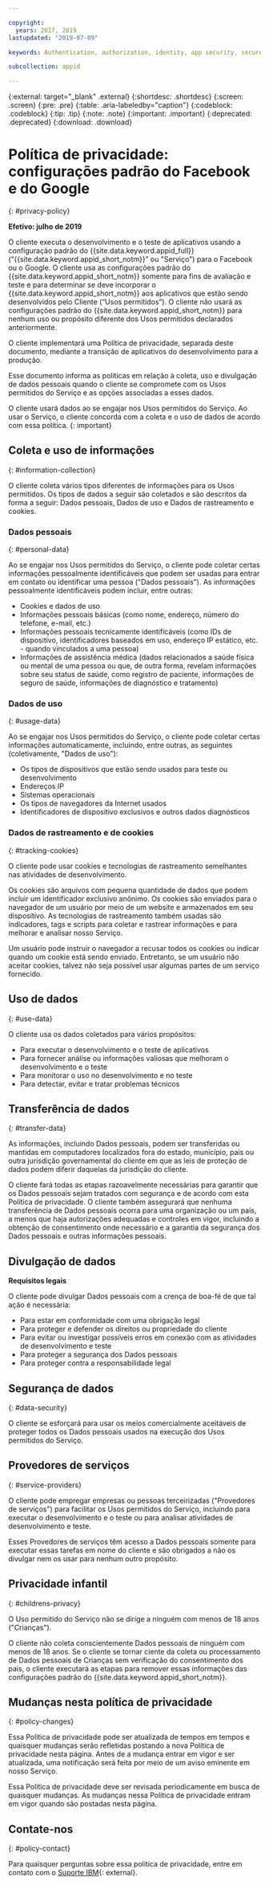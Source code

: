 ```yaml
---

copyright:
  years: 2017, 2019
lastupdated: "2019-07-09"

keywords: Authentication, authorization, identity, app security, secure, custom, proprietary, social, facebook, google, 

subcollection: appid

---
```


{:external: target="_blank" .external}
{:shortdesc: .shortdesc}
{:screen: .screen}
{:pre: .pre}
{:table: .aria-labeledby="caption"}
{:codeblock: .codeblock}
{:tip: .tip}
{:note: .note}
{:important: .important}
{:deprecated: .deprecated}
{:download: .download}


# Política de privacidade: configurações padrão do Facebook e do Google
{: #privacy-policy}

**Efetivo: julho de 2019**


O cliente executa o desenvolvimento e o teste de aplicativos usando a configuração padrão do {{site.data.keyword.appid_full}} (“{{site.data.keyword.appid_short_notm}}” ou "Serviço") para o Facebook ou o Google. O cliente usa as configurações padrão do {{site.data.keyword.appid_short_notm}} somente para fins de avaliação e teste e para determinar se deve incorporar o {{site.data.keyword.appid_short_notm}} aos aplicativos que estão sendo desenvolvidos pelo Cliente (“Usos permitidos”). O cliente não usará as configurações padrão do {{site.data.keyword.appid_short_notm}} para nenhum uso ou propósito diferente dos Usos permitidos declarados anteriormente.  

O cliente implementará uma Política de privacidade, separada deste documento, mediante a transição de aplicativos do desenvolvimento para a produção.  

Esse documento informa as políticas em relação à coleta, uso e divulgação de dados pessoais quando o cliente se compromete com os Usos permitidos do Serviço e as opções associadas a esses dados. 

O cliente usará dados ao se engajar nos Usos permitidos do Serviço. Ao usar o Serviço, o cliente concorda com a coleta e o uso de dados de acordo com essa política.
{: important}

## Coleta e uso de informações
{: #information-collection}

O cliente coleta vários tipos diferentes de informações para os Usos permitidos. Os tipos de dados a seguir são coletados e são descritos da forma a seguir: Dados pessoais, Dados de uso e Dados de rastreamento e cookies.

### Dados pessoais
{: #personal-data}

Ao se engajar nos Usos permitidos do Serviço, o cliente pode coletar certas informações pessoalmente identificáveis que podem ser usadas para entrar em contato ou identificar uma pessoa ("Dados pessoais"). As informações pessoalmente identificáveis podem incluir, entre outras:

* Cookies e dados de uso
* Informações pessoais básicas (como nome, endereço, número do telefone, e-mail, etc.)
* Informações pessoais tecnicamente identificáveis (como IDs de dispositivo, identificadores baseados em uso, endereço IP estático, etc. - quando vinculados a uma pessoa)
* Informações de assistência médica (dados relacionados a saúde física ou mental de uma pessoa ou que, de outra forma, revelam informações sobre seu status de saúde, como registro de paciente, informações de seguro de saúde, informações de diagnóstico e tratamento)

### Dados de uso
{: #usage-data}

Ao se engajar nos Usos permitidos do Serviço, o cliente pode coletar certas informações automaticamente, incluindo, entre outras, as seguintes (coletivamente, "Dados de uso"):

* Os tipos de dispositivos que estão sendo usados para teste ou desenvolvimento
* Endereços IP 
* Sistemas operacionais 
* Os tipos de navegadores da Internet usados
* Identificadores de dispositivo exclusivos e outros dados diagnósticos

### Dados de rastreamento e de cookies
{: #tracking-cookies}

O cliente pode usar cookies e tecnologias de rastreamento semelhantes nas atividades de desenvolvimento.

Os cookies são arquivos com pequena quantidade de dados que podem incluir um identificador exclusivo anônimo. Os cookies são enviados para o navegador de um usuário por meio de um website e armazenados em seu dispositivo. As tecnologias de rastreamento também usadas são indicadores, tags e scripts para coletar e rastrear informações e para melhorar e analisar nosso Serviço.

Um usuário pode instruir o navegador a recusar todos os cookies ou indicar quando um cookie está sendo enviado. Entretanto, se um usuário não aceitar cookies, talvez não seja possível usar algumas partes de um serviço fornecido.

## Uso de dados
{: #use-data}

O cliente usa os dados coletados para vários propósitos:
* Para executar o desenvolvimento e o teste de aplicativos
* Para fornecer análise ou informações valiosas que melhoram o desenvolvimento e o teste
* Para monitorar o uso no desenvolvimento e no teste
* Para detectar, evitar e tratar problemas técnicos


## Transferência de dados
{: #transfer-data}

As informações, incluindo Dados pessoais, podem ser transferidas ou mantidas em computadores localizados fora do estado, município, país ou outra jurisdição governamental do cliente em que as leis de proteção de dados podem diferir daquelas da jurisdição do cliente.

O cliente fará todas as etapas razoavelmente necessárias para garantir que os Dados pessoais sejam tratados com segurança e de acordo com esta Política de privacidade. O cliente também assegurará que nenhuma transferência de Dados pessoais ocorra para uma organização ou um país, a menos que haja autorizações adequadas e controles em vigor, incluindo a obtenção de consentimento onde necessário e a garantia da segurança dos Dados pessoais e outras informações pessoais.

## Divulgação de dados

**Requisitos legais**

O cliente pode divulgar Dados pessoais com a crença de boa-fé de que tal ação é necessária:
* Para estar em conformidade com uma obrigação legal
* Para proteger e defender os direitos ou propriedade do cliente
* Para evitar ou investigar possíveis erros em conexão com as atividades de desenvolvimento e teste
* Para proteger a segurança dos Dados pessoais
* Para proteger contra a responsabilidade legal


## Segurança de dados
{: #data-security}

O cliente se esforçará para usar os meios comercialmente aceitáveis de proteger todos os Dados pessoais usados na execução dos Usos permitidos do Serviço.

## Provedores de serviços
{: #service-providers}

O cliente pode empregar empresas ou pessoas terceirizadas ("Provedores de serviços") para facilitar os Usos permitidos do Serviço, incluindo para executar o desenvolvimento e o teste ou para analisar atividades de desenvolvimento e teste.

Esses Provedores de serviços têm acesso a Dados pessoais somente para executar essas tarefas em nome do cliente e são obrigados a não os divulgar nem os usar para nenhum outro propósito.

## Privacidade infantil
{: #childrens-privacy}

O Uso permitido do Serviço não se dirige a ninguém com menos de 18 anos ("Crianças").

O cliente não coleta conscientemente Dados pessoais de ninguém com menos de 18 anos. Se o cliente se tornar ciente da coleta ou processamento de Dados pessoais de Crianças sem verificação do consentimento dos pais, o cliente executará as etapas para remover essas informações das configurações padrão do {{site.data.keyword.appid_short_notm}}.

## Mudanças nesta política de privacidade
{: #policy-changes}

Essa Política de privacidade pode ser atualizada de tempos em tempos e quaisquer mudanças serão refletidas postando a nova Política de privacidade nesta página. Antes de a mudança entrar em vigor e ser atualizada, uma notificação será feita por meio de um aviso eminente em nosso Serviço.

Essa Política de privacidade deve ser revisada periodicamente em busca de quaisquer mudanças. As mudanças nessa Política de privacidade entram em vigor quando são postadas nesta página.

## Contate-nos
{: #policy-contact}

Para quaisquer perguntas sobre essa política de privacidade, entre em contato com o [Suporte IBM](https://www.ibm.com/cloud/support){: external}.
